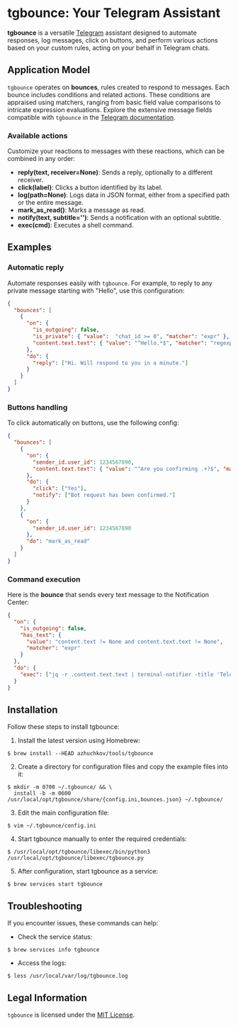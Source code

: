 # tgbounce: Your Telegram Assistant
**tgbounce** is a versatile [Telegram](https://telegram.org) assistant designed to automate responses, log messages, 
click on buttons, and perform various actions based on your custom rules, acting on your behalf in Telegram chats.

## Application Model
`tgbounce` operates on **bounces**, rules created to respond to messages. Each bounce includes conditions and related 
actions. These conditions are appraised using matchers, ranging from basic field value comparisons to intricate 
expression evaluations. Explore the extensive message fields compatible with `tgbounce` in the 
[Telegram documentation](https://core.telegram.org/tdlib/docs/classtd_1_1td__api_1_1message.html).

### Available actions
Customize your reactions to messages with these reactions, which can be combined in any order:
- **reply(text, receiver=None)**: Sends a reply, optionally to a different receiver.
- **click(label)**: Clicks a button identified by its label.
- **log(path=None)**: Logs data in JSON format, either from a specified path or the entire message.
- **mark_as_read()**: Marks a message as read.
- **notify(text, subtitle='')**: Sends a notification with an optional subtitle.
- **exec(cmd)**: Executes a shell command. 

## Examples

### Automatic reply
Automate responses easily with `tgbounce`. For example, to reply to any private message starting with "Hello", 
use this configuration:
```json
{
  "bounces": [
    {
      "on": {
        "is_outgoing": false,
        "is_private": { "value":  "chat_id >= 0", "matcher": "expr" },
        "content.text.text": { "value": "^Hello.*$", "matcher": "regexp" }
      },
      "do": {
        "reply": ["Hi. Will respond to you in a minute."]
      }
    }
  ]
}

```

### Buttons handling
To click automatically on buttons, use the following config:
```json
{
  "bounces": [
    {
      "on": {
        "sender_id.user_id": 1234567890, 
        "content.text.text": { "value": "^Are you confirming .+?$", "matcher": "regexp" }
      },
      "do": {
        "click": ["Yes"],
        "notify": ["Bot request has been confirmed."]
      }
    },
    {
      "on": {
        "sender_id.user_id": 1234567890
      },
      "do": "mark_as_read"
    }
  ]
}
```

### Command execution
Here is the **bounce** that sends every text message to the Notification Center:
```json
{
  "on": {
    "is_outgoing": false,
    "has_text": {
      "value": "content.text != None and content.text.text != None",
      "matcher": "expr"
    }
  },
  "do": {
    "exec": ["jq -r .content.text.text | terminal-notifier -title 'Telegram' -subtitle 'Incoming Message'"]
  }
}
```

## Installation
Follow these steps to install tgbounce:

1. Install the latest version using Homebrew: 
```console
$ brew install --HEAD azhuchkov/tools/tgbounce
```

2. Create a directory for configuration files and copy the example files into it:
```console
$ mkdir -m 0700 ~/.tgbounce/ && \
  install -b -m 0600 /usr/local/opt/tgbounce/share/{config.ini,bounces.json} ~/.tgbounce/
```

3. Edit the main configuration file:
```console
$ vim ~/.tgbounce/config.ini
```

4. Start tgbounce manually to enter the required credentials:
```console
$ /usr/local/opt/tgbounce/libexec/bin/python3 /usr/local/opt/tgbounce/libexec/tgbounce.py
```

5. After configuration, start tgbounce as a service:
```console
$ brew services start tgbounce
```

## Troubleshooting
If you encounter issues, these commands can help:

- Check the service status:
```console
$ brew services info tgbounce
```

- Access the logs:
```console
$ less /usr/local/var/log/tgbounce.log
```

## Legal Information
`tgbounce` is licensed under the [MIT License](LICENSE).